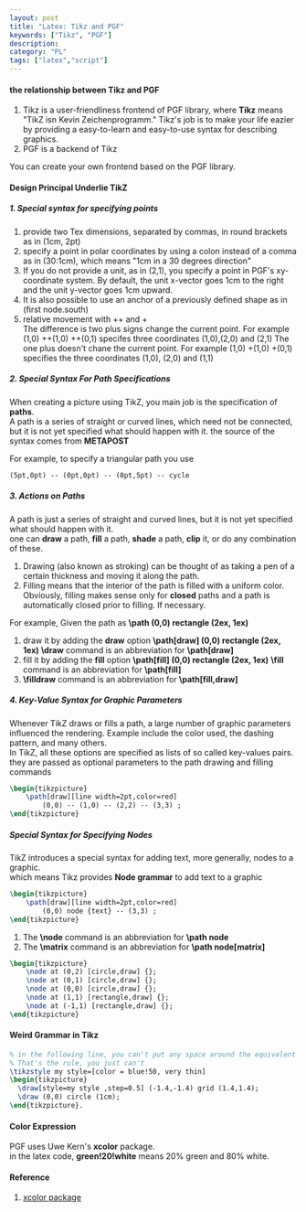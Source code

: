 ```yaml
---
layout: post
title: "Latex: Tikz and PGF"
keywords: ["Tikz", "PGF"]
description: 
category: "PL"
tags: ["latex","script"]
---
```


#### the relationship between Tikz and PGF

1. Tikz is a user-friendliness frontend of PGF library, where **Tikz** means "TikZ isn Kevin Zeichenprogramm." Tikz's job is to make 
your life eazier by providing a easy-to-learn and easy-to-use syntax for describing graphics.
2. PGF is a backend of Tikz

You can create your own frontend based on the PGF library.

#### Design Principal Underlie TikZ

##### 1. Special syntax for specifying points

1. provide two Tex dimensions, separated by commas, in round brackets as in (1cm, 2pt)
2. specify a point in polar coordinates by using a colon instead of a comma as in (30:1cm), which means "1cm in a 30 degrees direction"
3. If you do not provide a unit, as in (2,1), you specify a point in PGF's xy-coordinate system. By default, the unit x-vector goes 1cm
to the right and the unit y-vector goes 1cm upward.
4. It is also possible to use an anchor of a previously defined shape as in (first node.south)
5. relative movement with ++ and + <br />
  The difference is two plus signs change the current point. For example (1,0) ++(1,0) ++(0,1) specifes three coordinates (1,0),(2,0) and (2,1)
  The one plus doesn't chane the current point. For example (1,0) +(1,0) +(0,1) specifies the three coordinates (1,0), (2,0) and (1,1)

##### 2. Special Syntax For Path Specifications

When creating a picture using TikZ, you main job is the specification of **paths**. <br />
A path is a series of straight or curved lines, which need not be connected, but it is not yet specified what should happen with it.
the source of the syntax comes from **METAPOST** <br />

For example, to specify a triangular path you use

```tex
(5pt,0pt) -- (0pt,0pt) -- (0pt,5pt) -- cycle
```

##### 3. Actions on Paths

A path is just a series of straight and curved lines, but it is not yet specified what should happen with it. <br />
one can **draw** a path, **fill** a path, **shade** a path, **clip** it, or do any combination of these.

1. Drawing (also known as stroking) can be thought of as taking a pen of a certain thickness and moving it along the path.
2. Filling means that the interior of the path is filled with a uniform color. Obviously, filling makes sense only for **closed**
paths and a path is automatically closed prior to filling. If necessary.

For example, Given the path as  **\path (0,0) rectangle (2ex, 1ex)** <br />
1. draw it by adding the **draw** option **\path[draw] (0,0) rectangle (2ex, 1ex)**  **\draw** command is an abbreviation for **\path[draw]**
2. fill it by adding the **fill** option **\path[fill] (0,0) rectangle (2ex, 1ex)**  **\fill** command is an abbreviation for **\path[fill]**
3. **\filldraw** command is an abbreviation for **\path[fill,draw]**

##### 4. Key-Value Syntax for Graphic Parameters

Whenever TikZ draws or fills a path, a large number of graphic parameters influenced the rendering. Example include the color used,
the dashing pattern, and many others. <br />
In TikZ, all these options are specified as lists of so called key-values pairs. they are passed as optional parameters to the path drawing and filling commands

```tex
\begin{tikzpicture}
    \path[draw][line width=2pt,color=red]
        (0,0) -- (1,0) -- (2,2) -- (3,3) ;
\end{tikzpicture}
```

##### Special Syntax for Specifying Nodes

TikZ introduces a special syntax for adding text, more generally, nodes to a graphic. <br />
which means Tikz provides **Node grammar** to add text to a graphic <br />

```tex
\begin{tikzpicture}
    \path[draw][line width=2pt,color=red]
        (0,0) node {text} -- (3,3) ;
\end{tikzpicture}
```
1. The **\node** command is an abbreviation for **\path node**
1. The **\matrix** command is an abbreviation for **\path node[matrix]**

```tex
\begin{tikzpicture}
    \node at (0,2) [circle,draw] {};
    \node at (0,1) [circle,draw] {};
    \node at (0,0) [circle,draw] {};
    \node at (1,1) [rectangle,draw] {};
    \node at (-1,1) [rectangle,draw] {};
\end{tikzpicture}
```



#### Weird Grammar in Tikz

```tex
% in the following line, you can't put any space around the equivalent sign after the word style.
% That's the rule, you just can't 
\tikzstyle my style=[color = blue!50, very thin]
\begin{tikzpicture}
  \draw[style=my style ,step=0.5] (-1.4,-1.4) grid (1.4,1.4);
  \draw (0,0) circle (1cm);
\end{tikzpicture}.
```


#### Color Expression

PGF uses Uwe Kern's **xcolor** package. <br />
in the latex code, **green!20!white** means 20% green and 80% white. 



#### Reference
1. [xcolor package](http://texdoc.net/texmf-dist/doc/latex/xcolor/xcolor.pdf)


